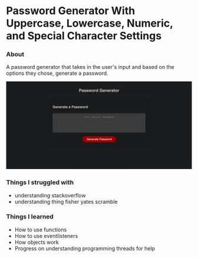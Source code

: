 # Password Generator With Uppercase, Lowercase, Numeric, and Special Character Settings

### About 
A password generator that takes in the user's input and based on the options they chose, generate a password.

![Preview of Password Generator website](./Assets/Password%20Generator%20Preview.png)

### Things I struggled with 
- understanding stackoverflow
- understanding thing fisher yates scramble

### Things I learned
- How to use functions
- How to use eventlisteners
- How objects work
- Progress on understanding programming threads for help